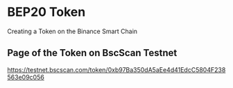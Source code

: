 
# BEP20 Token

Creating a Token on the Binance Smart Chain


## Page of the Token on BscScan Testnet

https://testnet.bscscan.com/token/0xb97Ba350dA5aEe4d41EdcC5804F238563e09c056

  
